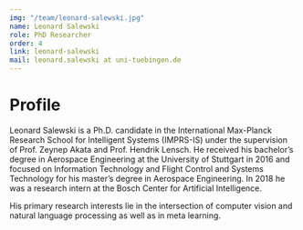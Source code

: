 ```yaml
---
img: "/team/leonard-salewski.jpg"
name: Leonard Salewski
role: PhD Researcher
order: 4
link: leonard-salewski
mail: leonard.salewski at uni-tuebingen.de
---
```


# Profile
Leonard Salewski is a Ph.D. candidate in the International Max-Planck Research School for Intelligent Systems (IMPRS-IS) under the supervision of Prof. Zeynep Akata and Prof. Hendrik Lensch. He received his bachelor’s degree in Aerospace Engineering at the University of Stuttgart in 2016 and focused on Information Technology and Flight Control and Systems Technology for his master’s degree in Aerospace Engineering. In 2018 he was a research intern at the Bosch Center for Artificial Intelligence.

His primary research interests lie in the intersection of computer vision and natural language processing as well as in meta learning.